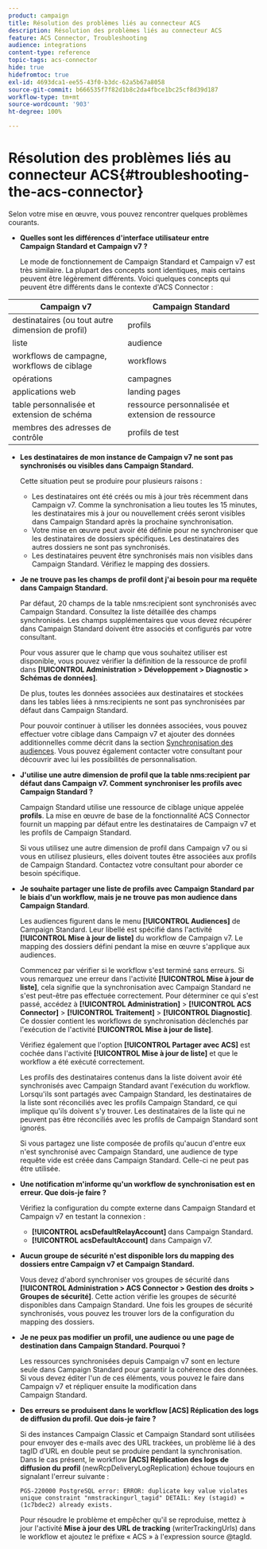 ```yaml
---
product: campaign
title: Résolution des problèmes liés au connecteur ACS
description: Résolution des problèmes liés au connecteur ACS
feature: ACS Connector, Troubleshooting
audience: integrations
content-type: reference
topic-tags: acs-connector
hide: true
hidefromtoc: true
exl-id: 4693dca1-ee55-43f0-b3dc-62a5b67a8058
source-git-commit: b666535f7f82d1b8c2da4fbce1bc25cf8d39d187
workflow-type: tm+mt
source-wordcount: '903'
ht-degree: 100%

---
```


# Résolution des problèmes liés au connecteur ACS{#troubleshooting-the-acs-connector}



Selon votre mise en œuvre, vous pouvez rencontrer quelques problèmes courants.

* **Quelles sont les différences d&#39;interface utilisateur entre Campaign Standard et Campaign v7 ?**

  Le mode de fonctionnement de Campaign Standard et Campaign v7 est très similaire. La plupart des concepts sont identiques, mais certains peuvent être légèrement différents. Voici quelques concepts qui peuvent être différents dans le contexte d&#39;ACS Connector :

<table> 
 <thead> 
  <tr> 
   <th> Campaign v7<br /> </th> 
   <th> Campaign Standard<br /> </th> 
  </tr> 
 </thead> 
 <tbody> 
  <tr> 
   <td> destinataires (ou tout autre dimension de profil)<br /> </td> 
   <td> profils<br /> </td> 
  </tr> 
  <tr> 
   <td> liste<br /> </td> 
   <td> audience<br /> </td> 
  </tr> 
  <tr> 
   <td> workflows de campagne, workflows de ciblage<br /> </td> 
   <td> workflows<br /> </td> 
  </tr> 
  <tr> 
   <td> opérations<br /> </td> 
   <td> campagnes<br /> </td> 
  </tr> 
  <tr> 
   <td> applications web<br /> </td> 
   <td> landing pages<br /> </td> 
  </tr> 
  <tr> 
   <td> table personnalisée et extension de schéma<br /> </td> 
   <td> ressource personnalisée et extension de ressource<br /> </td> 
  </tr> 
  <tr> 
   <td> membres des adresses de contrôle<br /> </td> 
   <td> profils de test<br /> </td> 
  </tr> 
 </tbody> 
</table>

* **Les destinataires de mon instance de Campaign v7 ne sont pas synchronisés ou visibles dans Campaign Standard.**

  Cette situation peut se produire pour plusieurs raisons :

   * Les destinataires ont été créés ou mis à jour très récemment dans Campaign v7. Comme la synchronisation a lieu toutes les 15 minutes, les destinataires mis à jour ou nouvellement créés seront visibles dans Campaign Standard après la prochaine synchronisation.
   * Votre mise en œuvre peut avoir été définie pour ne synchroniser que les destinataires de dossiers spécifiques. Les destinataires des autres dossiers ne sont pas synchronisés.
   * Les destinataires peuvent être synchronisés mais non visibles dans Campaign Standard. Vérifiez le mapping des dossiers.

* **Je ne trouve pas les champs de profil dont j&#39;ai besoin pour ma requête dans Campaign Standard.**

  Par défaut, 20 champs de la table nms:recipient sont synchronisés avec Campaign Standard. Consultez la liste détaillée des champs synchronisés. Les champs supplémentaires que vous devez récupérer dans Campaign Standard doivent être associés et configurés par votre consultant.

  Pour vous assurer que le champ que vous souhaitez utiliser est disponible, vous pouvez vérifier la définition de la ressource de profil dans **[!UICONTROL Administration > Développement > Diagnostic > Schémas de données]**.

  De plus, toutes les données associées aux destinataires et stockées dans les tables liées à nms:recipients ne sont pas synchronisées par défaut dans Campaign Standard.

  Pour pouvoir continuer à utiliser les données associées, vous pouvez effectuer votre ciblage dans Campaign v7 et ajouter des données additionnelles comme décrit dans la section [Synchronisation des audiences](../../integrations/using/synchronizing-audiences.md). Vous pouvez également contacter votre consultant pour découvrir avec lui les possibilités de personnalisation.

* **J&#39;utilise une autre dimension de profil que la table nms:recipient par défaut dans Campaign v7. Comment synchroniser les profils avec Campaign Standard ?**

  Campaign Standard utilise une ressource de ciblage unique appelée **profils**. La mise en œuvre de base de la fonctionnalité ACS Connector fournit un mapping par défaut entre les destinataires de Campaign v7 et les profils de Campaign Standard.

  Si vous utilisez une autre dimension de profil dans Campaign v7 ou si vous en utilisez plusieurs, elles doivent toutes être associées aux profils de Campaign Standard. Contactez votre consultant pour aborder ce besoin spécifique.

* **Je souhaite partager une liste de profils avec Campaign Standard par le biais d&#39;un workflow, mais je ne trouve pas mon audience dans Campaign Standard**.

  Les audiences figurent dans le menu **[!UICONTROL Audiences]** de Campaign Standard. Leur libellé est spécifié dans l&#39;activité **[!UICONTROL Mise à jour de liste]** du workflow de Campaign v7. Le mapping des dossiers défini pendant la mise en œuvre s&#39;applique aux audiences.

  Commencez par vérifier si le workflow s&#39;est terminé sans erreurs. Si vous remarquez une erreur dans l&#39;activité **[!UICONTROL Mise à jour de liste]**, cela signifie que la synchronisation avec Campaign Standard ne s&#39;est peut-être pas effectuée correctement. Pour déterminer ce qui s&#39;est passé, accédez à **[!UICONTROL Administration]** > **[!UICONTROL ACS Connector]** > **[!UICONTROL Traitement]** > **[!UICONTROL Diagnostic]**. Ce dossier contient les workflows de synchronisation déclenchés par l&#39;exécution de l&#39;activité **[!UICONTROL Mise à jour de liste]**.

  Vérifiez également que l&#39;option **[!UICONTROL Partager avec ACS]** est cochée dans l&#39;activité **[!UICONTROL Mise à jour de liste]** et que le workflow a été exécuté correctement.

  Les profils des destinataires contenus dans la liste doivent avoir été synchronisés avec Campaign Standard avant l&#39;exécution du workflow. Lorsqu&#39;ils sont partagés avec Campaign Standard, les destinataires de la liste sont réconciliés avec les profils Campaign Standard, ce qui implique qu&#39;ils doivent s&#39;y trouver. Les destinataires de la liste qui ne peuvent pas être réconciliés avec les profils de Campaign Standard sont ignorés.

  Si vous partagez une liste composée de profils qu&#39;aucun d&#39;entre eux n&#39;est synchronisé avec Campaign Standard, une audience de type requête vide est créée dans Campaign Standard. Celle-ci ne peut pas être utilisée.

* **Une notification m&#39;informe qu&#39;un workflow de synchronisation est en erreur. Que dois-je faire ?**

  Vérifiez la configuration du compte externe dans Campaign Standard et Campaign v7 en testant la connexion :

   * **[!UICONTROL acsDefaultRelayAccount]** dans Campaign Standard.
   * **[!UICONTROL acsDefaultAccount]** dans Campaign v7.

* **Aucun groupe de sécurité n&#39;est disponible lors du mapping des dossiers entre Campaign v7 et Campaign Standard.**

  Vous devez d&#39;abord synchroniser vos groupes de sécurité dans **[!UICONTROL Administration > ACS Connector > Gestion des droits > Groupes de sécurité]**. Cette action vérifie les groupes de sécurité disponibles dans Campaign Standard. Une fois les groupes de sécurité synchronisés, vous pouvez les trouver lors de la configuration du mapping des dossiers.

* **Je ne peux pas modifier un profil, une audience ou une page de destination dans Campaign Standard. Pourquoi ?**

  Les ressources synchronisées depuis Campaign v7 sont en lecture seule dans Campaign Standard pour garantir la cohérence des données. Si vous devez éditer l&#39;un de ces éléments, vous pouvez le faire dans Campaign v7 et répliquer ensuite la modification dans Campaign Standard.

* **Des erreurs se produisent dans le workflow [ACS] Réplication des logs de diffusion du profil. Que dois-je faire ?**

  Si des instances Campaign Classic et Campaign Standard sont utilisées pour envoyer des e-mails avec des URL trackées, un problème lié à des tagID d’URL en double peut se produire pendant la synchronisation. Dans le cas présent, le workflow **[ACS] Réplication des logs de diffusion du profil** (newRcpDeliveryLogReplication) échoue toujours en signalant l&#39;erreur suivante :

  ```PGS-220000 PostgreSQL error: ERROR: duplicate key value violates unique constraint "nmstrackingurl_tagid" DETAIL: Key (stagid) = (1c7bdec2) already exists.```

  Pour résoudre le problème et empêcher qu&#39;il se reproduise, mettez à jour l&#39;activité **Mise à jour des URL de tracking** (writerTrackingUrls) dans le workflow et ajoutez le préfixe « ACS » à l&#39;expression source @tagId.
